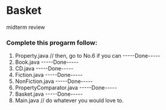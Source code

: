 # Basket

midterm review

### Complete this progarm follow:

1. Property.java // then, go to No.6 if you can
-----Done-----
2. Book.java
-----Done-----
3. CD.java
-----Done-----
4. Fiction.java
-----Done-----
5. NonFiction.java
-----Done-----
6. PropertyComparator.java
-----Done-----
7. Basket.java
-----Done-----
8. Main.java // do whatever you would love to.

